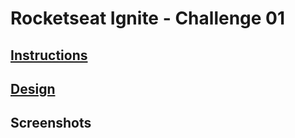 # Rocketseat Ignite - Challenge 01

## [Instructions](https://efficient-sloth-d85.notion.site/Desafio-01-Praticando-os-conceitos-do-ReactJS-91fd63dd1a5b4a2796152de293ec1074)

## [Design](<https://www.figma.com/file/RUluBosztwNcS3Qum8Zcq1/ToDo-List-(Copy)>)

## Screenshots

